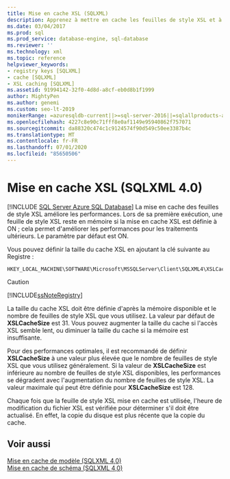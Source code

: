 ```yaml
---
title: Mise en cache XSL (SQLXML)
description: Apprenez à mettre en cache les feuilles de style XSL et à définir la taille du cache XSL pour améliorer les performances des requêtes dans SQLXML 4,0.
ms.date: 03/04/2017
ms.prod: sql
ms.prod_service: database-engine, sql-database
ms.reviewer: ''
ms.technology: xml
ms.topic: reference
helpviewer_keywords:
- registry keys [SQLXML]
- cache [SQLXML]
- XSL caching [SQLXML]
ms.assetid: 91994142-32f0-4d8d-a8cf-eb0d8b1f1999
author: MightyPen
ms.author: genemi
ms.custom: seo-lt-2019
monikerRange: =azuresqldb-current||>=sql-server-2016||=sqlallproducts-allversions||>=sql-server-linux-2017||=azuresqldb-mi-current
ms.openlocfilehash: 4227c8e90c71fff8e0af1149e95940862f757071
ms.sourcegitcommit: da88320c474c1c9124574f90d549c50ee3387b4c
ms.translationtype: MT
ms.contentlocale: fr-FR
ms.lasthandoff: 07/01/2020
ms.locfileid: "85650506"
---
```

# <a name="xsl-caching-sqlxml-40"></a>Mise en cache XSL (SQLXML 4.0)
[!INCLUDE [SQL Server Azure SQL Database](../../../includes/applies-to-version/sql-asdb.md)]
  La mise en cache des feuilles de style XSL améliore les performances. Lors de sa première exécution, une feuille de style XSL reste en mémoire si la mise en cache XSL est définie à ON ; cela permet d'améliorer les performances pour les traitements ultérieurs. Le paramètre par défaut est ON.  
  
 Vous pouvez définir la taille du cache XSL en ajoutant la clé suivante au Registre :  
  
```  
HKEY_LOCAL_MACHINE\SOFTWARE\Microsoft\MSSQLServer\Client\SQLXML4\XSLCacheSize  
```  
  
> [!CAUTION]  
>  [!INCLUDE[ssNoteRegistry](../../../includes/ssnoteregistry-md.md)]  
  
 La taille du cache XSL doit être définie d'après la mémoire disponible et le nombre de feuilles de style XSL que vous utilisez. La valeur par défaut de **XSLCacheSize** est 31. Vous pouvez augmenter la taille du cache si l'accès XSL semble lent, ou diminuer la taille du cache si la mémoire est insuffisante.  
  
 Pour des performances optimales, il est recommandé de définir **XSLCacheSize** à une valeur plus élevée que le nombre de feuilles de style XSL que vous utilisez généralement. Si la valeur de **XSLCacheSize** est inférieure au nombre de feuilles de style XSL disponibles, les performances se dégradent avec l'augmentation du nombre de feuilles de style XSL. La valeur maximale qui peut être définie pour **XSLCacheSize** est 128.  
  
 Chaque fois que la feuille de style XSL mise en cache est utilisée, l'heure de modification du fichier XSL est vérifiée pour déterminer s'il doit être actualisé. En effet, la copie du disque est plus récente que la copie du cache.  
  
## <a name="see-also"></a>Voir aussi  
 [Mise en cache de modèle &#40;SQLXML 4,0&#41;](../../../relational-databases/sqlxml-annotated-xsd-schemas-xpath-queries/caching-templates-xml-schemas/template-caching-sqlxml-4-0.md)   
 [Mise en cache de schéma &#40;SQLXML 4,0&#41;](../../../relational-databases/sqlxml-annotated-xsd-schemas-xpath-queries/caching-templates-xml-schemas/schema-caching-sqlxml-4-0.md)  
  
  
